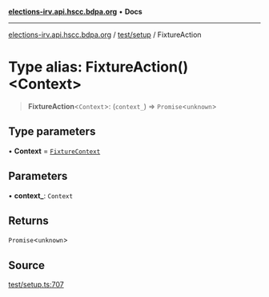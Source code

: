 [**elections-irv.api.hscc.bdpa.org**](../../../README.md) • **Docs**

***

[elections-irv.api.hscc.bdpa.org](../../../README.md) / [test/setup](../README.md) / FixtureAction

# Type alias: FixtureAction()\<Context\>

> **FixtureAction**\<`Context`\>: (`context_`) => `Promise`\<`unknown`\>

## Type parameters

• **Context** = [`FixtureContext`](../interfaces/FixtureContext.md)

## Parameters

• **context\_**: `Context`

## Returns

`Promise`\<`unknown`\>

## Source

[test/setup.ts:707](https://github.com/Xunnamius/elections_irv.api.hscc.bdpa.org/blob/c917ea60595d63d322e4038beb12d08f7d64cdd2/test/setup.ts#L707)
